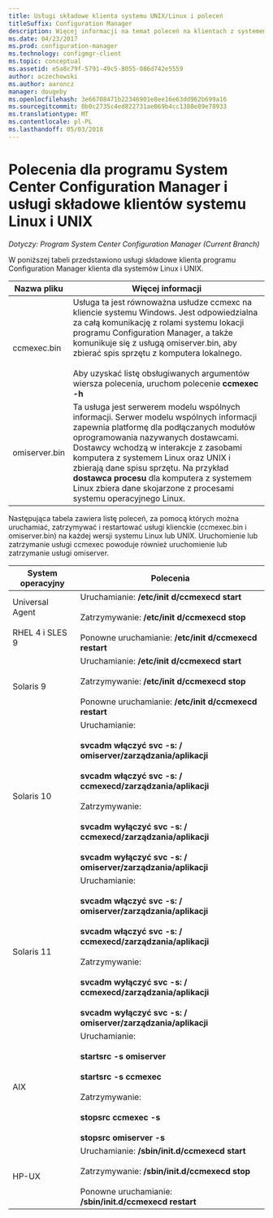 ```yaml
---
title: Usługi składowe klienta systemu UNIX/Linux i poleceń
titleSuffix: Configuration Manager
description: Więcej informacji na temat poleceń na klientach z systemem Linux i UNIX w programie System Center Configuration Manager i usługi składowe.
ms.date: 04/23/2017
ms.prod: configuration-manager
ms.technology: configmgr-client
ms.topic: conceptual
ms.assetid: e5a8c79f-5791-49c5-8055-086d742e5559
author: aczechowski
ms.author: aaroncz
manager: dougeby
ms.openlocfilehash: 3e66708471b22346901e8ee16e63dd962b699a16
ms.sourcegitcommit: 0b0c2735c4ed822731ae069b4cc1380e89e78933
ms.translationtype: MT
ms.contentlocale: pl-PL
ms.lasthandoff: 05/03/2018
---
```

# <a name="linux-and-unix-clients-component-services-and-commands-for-system-center-configuration-manager"></a>Polecenia dla programu System Center Configuration Manager i usługi składowe klientów systemu Linux i UNIX

*Dotyczy: Program System Center Configuration Manager (Current Branch)*


 W poniższej tabeli przedstawiono usługi składowe klienta programu Configuration Manager klienta dla systemów Linux i UNIX.  

|Nazwa pliku|Więcej informacji|  
|---------------|----------------------|  
|ccmexec.bin|Usługa ta jest równoważna usłudze ccmexc na kliencie systemu Windows. Jest odpowiedzialna za całą komunikację z rolami systemu lokacji programu Configuration Manager, a także komunikuje się z usługą omiserver.bin, aby zbierać spis sprzętu z komputera lokalnego.<br /><br /> Aby uzyskać listę obsługiwanych argumentów wiersza polecenia, uruchom polecenie **ccmexec -h**|  
|omiserver.bin|Ta usługa jest serwerem modelu wspólnych informacji. Serwer modelu wspólnych informacji zapewnia platformę dla podłączanych modułów oprogramowania nazywanych dostawcami. Dostawcy wchodzą w interakcje z zasobami komputera z systemem Linux oraz UNIX i zbierają dane spisu sprzętu. Na przykład **dostawca procesu** dla komputera z systemem Linux zbiera dane skojarzone z procesami systemu operacyjnego Linux.|  

 Następująca tabela zawiera listę poleceń, za pomocą których można uruchamiać, zatrzymywać i restartować usługi klienckie (ccmexec.bin i omiserver.bin) na każdej wersji systemu Linux lub UNIX. Uruchomienie lub zatrzymanie usługi ccmexec powoduje również uruchomienie lub zatrzymanie usługi omiserver.  

|System operacyjny|Polecenia|  
|----------------------|--------------|  
|Universal Agent<br /><br /> RHEL 4 i SLES 9|Uruchamianie: **/etc/init d/ccmexecd start**<br /><br /> Zatrzymywanie: **/etc/init d/ccmexecd stop**<br /><br /> Ponowne uruchamianie: **/etc/init d/ccmexecd restart**|  
|Solaris 9|Uruchamianie: **/etc/init d/ccmexecd start**<br /><br /> Zatrzymywanie: **/etc/init d/ccmexecd stop**<br /><br /> Ponowne uruchamianie: **/etc/init d/ccmexecd restart**|  
|Solaris 10|Uruchamianie:<br /><br /> **svcadm włączyć svc -s: / omiserver/zarządzania/aplikacji**<br /><br /> **svcadm włączyć svc -s: / ccmexecd/zarządzania/aplikacji**<br /><br /> Zatrzymywanie:<br /><br /> **svcadm wyłączyć svc -s: / ccmexecd/zarządzania/aplikacji**<br /><br /> **svcadm wyłączyć svc -s: / omiserver/zarządzania/aplikacji**|  
|Solaris 11|Uruchamianie:<br /><br /> **svcadm włączyć svc -s: / omiserver/zarządzania/aplikacji**<br /><br /> **svcadm włączyć svc -s: / ccmexecd/zarządzania/aplikacji**<br /><br /> Zatrzymywanie:<br /><br /> **svcadm wyłączyć svc -s: / ccmexecd/zarządzania/aplikacji**<br /><br /> **svcadm wyłączyć svc -s: / omiserver/zarządzania/aplikacji**|  
|AIX|Uruchamianie:<br /><br /> **startsrc -s omiserver**<br /><br /> **startsrc -s ccmexec**<br /><br /> Zatrzymywanie:<br /><br /> **stopsrc ccmexec -s**<br /><br /> **stopsrc omiserver -s**|  
|HP-UX|Uruchamianie: **/sbin/init.d/ccmexecd start**<br /><br /> Zatrzymywanie: **/sbin/init.d/ccmexecd stop**<br /><br /> Ponowne uruchamianie: **/sbin/init.d/ccmexecd restart**|  
